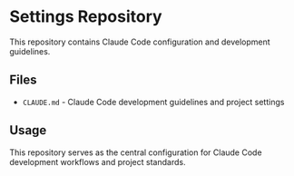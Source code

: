 # Settings Repository

This repository contains Claude Code configuration and development guidelines.

## Files

- `CLAUDE.md` - Claude Code development guidelines and project settings

## Usage

This repository serves as the central configuration for Claude Code development workflows and project standards.